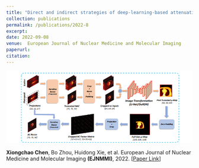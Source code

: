 ```yaml
---
title: "Direct and indirect strategies of deep-learning-based attenuation correction for general purpose and dedicated cardiac SPECT"
collection: publications
permalink: /publications/2022-8
excerpt: 
date: 2022-09-08
venue:  European Journal of Nuclear Medicine and Molecular Imaging
paperurl:  
citation: 
---
```

<!-- ![](../figures/2022-EJNMMI-Chen.png) -->
<p align="center">
  <img width="800" src="../figures/2022-EJNMMI-Chen.png">
</p>

**Xiongchao Chen**, Bo Zhou, Huidong Xie, et al. European Journal of Nuclear Medicine and Molecular Imaging **(EJNMMI)**, 2022. [[Paper Link](https://link.springer.com/article/10.1007/s00259-022-05718-8)]

